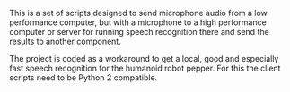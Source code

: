 This is a set of scripts designed to send microphone audio from a low performance computer, but with a microphone to a high performance computer or server for running speech recognition there and send the results to another component.
   
The project is coded as a workaround to get a local, good and especially fast speech recognition for the humanoid robot pepper.
For this the client scripts need to be Python 2 compatible.